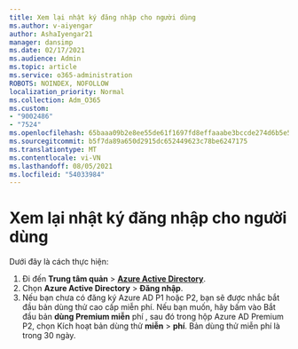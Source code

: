 ```yaml
---
title: Xem lại nhật ký đăng nhập cho người dùng
ms.author: v-aiyengar
author: AshaIyengar21
manager: dansimp
ms.date: 02/17/2021
ms.audience: Admin
ms.topic: article
ms.service: o365-administration
ROBOTS: NOINDEX, NOFOLLOW
localization_priority: Normal
ms.collection: Adm_O365
ms.custom:
- "9002486"
- "7524"
ms.openlocfilehash: 65baaa09b2e8ee55de61f1697fd8effaaabe3bccde274d6b5e5ab2382bdca8c8
ms.sourcegitcommit: b5f7da89a650d2915dc652449623c78be6247175
ms.translationtype: MT
ms.contentlocale: vi-VN
ms.lasthandoff: 08/05/2021
ms.locfileid: "54033984"
---
```

# <a name="review-sign-in-logs-for-users"></a>Xem lại nhật ký đăng nhập cho người dùng

Dưới đây là cách thực hiện:

1. Đi đến **Trung tâm quản**  >  **[Azure Active Directory](https://go.microsoft.com/fwlink/p/?linkid=2067268)**.
1. Chọn **Azure Active Directory**  >  **Đăng nhập**.
1. Nếu bạn chưa có đăng ký Azure AD P1 hoặc P2, bạn sẽ được nhắc bắt đầu bản dùng thử cao cấp miễn phí. Nếu bạn muốn, hãy bấm vào Bắt đầu bản **dùng Premium miễn** phí , sau đó trong hộp Azure AD Premium P2, chọn Kích hoạt bản dùng thử **miễn**  >  **phí**. Bản dùng thử miễn phí là trong 30 ngày.